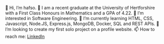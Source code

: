 👋 Hi, I’m hafso.
📜 I am a recent graduate at the University of Hertforshire with a First Class Honours in Mathematics and a GPA of 4.22.
👀 I’m interested in Software Engineering.
🌱 I’m currently learning HTML, CSS, Javascript, Node.JS, Express.js, MongoDB, Docker, SQL and REST APIs.
💞️ I’m looking to create my first solo project on a profile website.
📫 How to reach me: [LinkedIn](http://linkedin.com/in/hafso-salad-11b50613b)

<!---
hafso-1/hafso-1 is a ✨ special ✨ repository because its `README.md` (this file) appears on your GitHub profile.
You can click the Preview link to take a look at your changes.
--->
